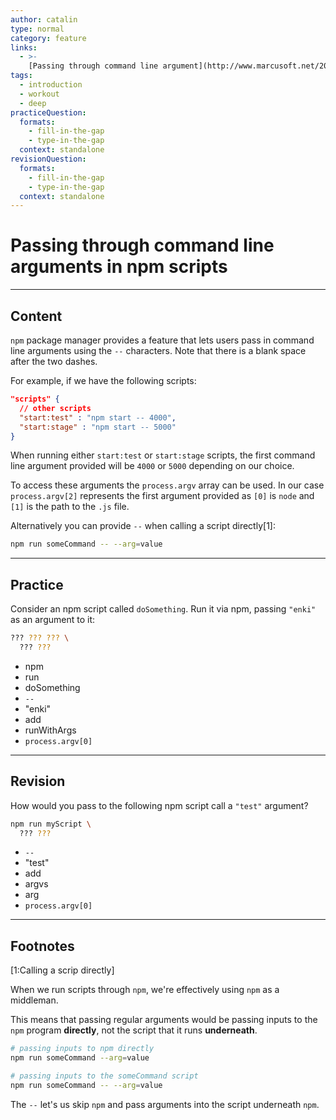 ```yaml
---
author: catalin
type: normal
category: feature
links:
  - >-
    [Passing through command line argument](http://www.marcusoft.net/2015/08/npm-scripting-configs-and-arguments.html#passing-through-command-line-argument){website}
tags:
  - introduction
  - workout
  - deep
practiceQuestion:
  formats:
    - fill-in-the-gap
    - type-in-the-gap
  context: standalone
revisionQuestion:
  formats:
    - fill-in-the-gap
    - type-in-the-gap
  context: standalone
---
```


# Passing through command line arguments in npm scripts


---

## Content

`npm` package manager provides a feature that lets users pass in command line arguments using the `--` characters. Note that there is a blank space after the two dashes.

For example, if we have the following scripts:

```json
"scripts" {
  // other scripts
  "start:test" : "npm start -- 4000",
  "start:stage" : "npm start -- 5000"
}
```

When running either `start:test`  or `start:stage` scripts, the first command line argument provided will be `4000` or `5000` depending on our choice.

To access these arguments the `process.argv` array can be used. In our case `process.argv[2]` represents the first argument provided as `[0]` is `node` and `[1]` is the path to the `.js` file.

Alternatively you can provide `--` when calling a script directly[1]:

```bash
npm run someCommand -- --arg=value
```

---

## Practice

Consider an npm script called `doSomething`. Run it via npm, passing `"enki"` as an argument to it:

```bash
??? ??? ??? \ 
  ??? ???
```

- npm
- run
- doSomething
- `--`
- "enki"
- add
- runWithArgs
- `process.argv[0]`


---

## Revision

How would you pass to the following npm script call a `"test"` argument?

```bash
npm run myScript \ 
  ??? ???
```

- `--`
- "test"
- add
- argvs
- arg
- `process.argv[0]`

---

## Footnotes

[1:Calling a scrip directly]

When we run scripts through `npm`, we're effectively using `npm` as a middleman.

This means that passing regular arguments would be passing inputs to the `npm` program **directly**, not the script that it runs **underneath**.

```bash
# passing inputs to npm directly
npm run someCommand --arg=value

# passing inputs to the someCommand script
npm run someCommand -- --arg=value
```

The `--` let's us skip `npm` and pass arguments into the script underneath `npm`.